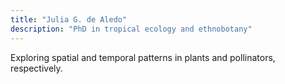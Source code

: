 ```yaml
---
title: "Julia G. de Aledo"
description: "PhD in tropical ecology and ethnobotany"
---
```


Exploring spatial and temporal patterns in plants and pollinators, respectively.
